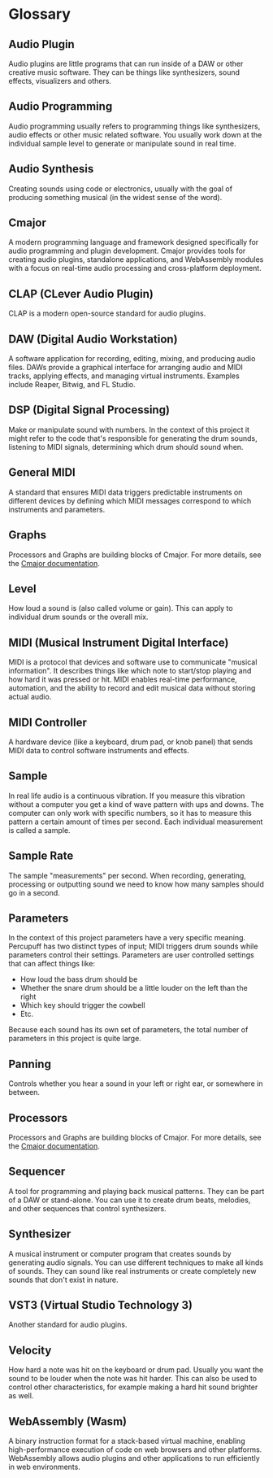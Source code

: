 # Glossary

## Audio Plugin

Audio plugins are little programs that can run inside of a DAW or other creative music software. They can be things like synthesizers, sound effects, visualizers and others.

## Audio Programming

Audio programming usually refers to programming things like synthesizers, audio effects or other music related software. You usually work down at the individual sample level to generate or manipulate sound in real time.

## Audio Synthesis

Creating sounds using code or electronics, usually with the goal of producing something musical (in the widest sense of the word).

## Cmajor

A modern programming language and framework designed specifically for audio programming and plugin development. Cmajor provides tools for creating audio plugins, standalone applications, and WebAssembly modules with a focus on real-time audio processing and cross-platform deployment.

## CLAP (CLever Audio Plugin)

CLAP is a modern open-source standard for audio plugins.

## DAW (Digital Audio Workstation)

A software application for recording, editing, mixing, and producing audio files. DAWs provide a graphical interface for arranging audio and MIDI tracks, applying effects, and managing virtual instruments. Examples include Reaper, Bitwig, and FL Studio.

## DSP (Digital Signal Processing)

Make or manipulate sound with numbers. In the context of this project it might refer to the code that's responsible for generating the drum sounds, listening to MIDI signals, determining which drum should sound when.

## General MIDI

A standard that ensures MIDI data triggers predictable instruments on different devices by defining which MIDI messages correspond to which instruments and parameters.

## Graphs

Processors and Graphs are building blocks of Cmajor. For more details, see the [Cmajor documentation](https://cmajor.dev/docs/GettingStarted#processors-and-graphs).

## Level

How loud a sound is (also called volume or gain). This can apply to individual drum sounds or the overall mix.

## MIDI (Musical Instrument Digital Interface)

MIDI is a protocol that devices and software use to communicate "musical information". It describes things like which note to start/stop playing and how hard it was pressed or hit. MIDI enables real-time performance, automation, and the ability to record and edit musical data without storing actual audio.

## MIDI Controller

A hardware device (like a keyboard, drum pad, or knob panel) that sends MIDI data to control software instruments and effects.

## Sample

In real life audio is a continuous vibration. If you measure this vibration without a computer you get a kind of wave pattern with ups and downs. The computer can only work with specific numbers, so it has to measure this pattern a certain amount of times per second. Each individual measurement is called a sample.

## Sample Rate

The sample "measurements" per second. When recording, generating, processing or outputting sound we need to know how many samples should go in a second.

## Parameters

In the context of this project parameters have a very specific meaning. Percupuff has two distinct types of input; MIDI triggers drum sounds while parameters control their settings. Parameters are user controlled settings that can affect things like:

- How loud the bass drum should be
- Whether the snare drum should be a little louder on the left than the right
- Which key should trigger the cowbell
- Etc.

Because each sound has its own set of parameters, the total number of parameters in this project is quite large.

## Panning

Controls whether you hear a sound in your left or right ear, or somewhere in between.

## Processors

Processors and Graphs are building blocks of Cmajor. For more details, see the [Cmajor documentation](https://cmajor.dev/docs/GettingStarted#processors-and-graphs).

## Sequencer

A tool for programming and playing back musical patterns. They can be part of a DAW or stand-alone. You can use it to create drum beats, melodies, and other sequences that control synthesizers.

## Synthesizer

A musical instrument or computer program that creates sounds by generating audio signals. You can use different techniques to make all kinds of sounds. They can sound like real instruments or create completely new sounds that don't exist in nature.

## VST3 (Virtual Studio Technology 3)

Another standard for audio plugins.

## Velocity

How hard a note was hit on the keyboard or drum pad. Usually you want the sound to be louder when the note was hit harder. This can also be used to control other characteristics, for example making a hard hit sound brighter as well.

## WebAssembly (Wasm)

A binary instruction format for a stack-based virtual machine, enabling high-performance execution of code on web browsers and other platforms. WebAssembly allows audio plugins and other applications to run efficiently in web environments.
